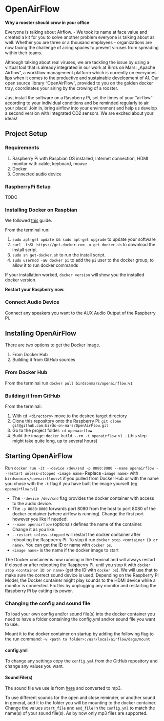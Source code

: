 # OpenAirFlow
**Why a rooster should crow in your office**

Everyone is talking about Airflow. - We took its name at face value and created a kit for you to solve another problem everyone is talking about as well: Whether you are three or a thousand employees - organizations are now facing the challenge of airing spaces to prevent viruses from spreading within their teams.

Although talking about real viruses, we are tackling the issue by using a virtual tool that is already integrated in our work at Birds on Mars: „Apache Airflow”, a workflow management platform which is currently on everyones lips when it comes to the productive and sustainable development of AI. Our open source library “OpenAirFlow”, provided to you on the golden docker tray, coordinates your airing by the crowing of a rooster.

Just install the software on a Raspberry Pi, set the times of your “airflow” according to your individual conditions and be reminded regularly to air your place! Join in, bring airflow into your environment and help us develop a second version with integrated CO2 sensors. We are excited about your ideas!

## Project Setup

### Requirements
1. Raspberry Pi with Raspbian OS installed, Internet connection, HDMI monitor with cable, keyboard, mouse
2. Docker
3. Connected audio device

### RaspberryPi Setup
TODO

### Installing Docker on Raspbian
We followed [this](https://phoenixnap.com/kb/docker-on-raspberry-pi) guide.

From the terminal run:

1. `sudo apt-get update && sudo apt-get upgrade` to update your software
2. `curl -fsSL https://get.docker.com -o get-docker.sh` to download the install script
3. `sudo sh get-docker.sh` to run the install script.
4. `sudo usermod -aG docker pi` to add the `pi` user to the docker group, to allow it to run docker commands

If your installation worked, `docker version` will show you the installed docker version.

**Restart your Raspberry now.**

### Connect Audio Device
Connect any speakers you want to the AUX Audio Output of the Raspberry Pi.

## Installing OpenAirFlow
There are two options to get the Docker image.
1. From Docker Hub
2. Building it from GitHub sources

### From Docker Hub
From the terminal run `docker pull birdsonmars/openairflow:v1`

### Building it from GitHub
From the terminal:
1. With `cd <directory>` move to the desired target directory
2. Clone this repository onto the Raspberry Pi: `git clone git@github.com:birds-on-mars/OpenAirFlow.git`
3. Go to the project folder: `cd openairflow`
4. Build the image: `docker build --rm -t openairflow:v1 .` (this step might take quite long, up to several hours)

## Starting OpenAirFlow
Run `docker run -it --device /dev/snd -p 8080:8080 --name openairflow --restart unless-stopped <image name>`
Replace `<image name>` with `birdsonmars/openairflow:v1` if you pulled from Docker Hub or with the name you chose with the `-t` flag if you have built the image yourself (eg `openairflow:v1`)

- The `--device /dev/snd` flag provides the docker container with access to the audio device.
- The `-p 8080:8080` forwards port 8080 from the host to port 8080 of the docker container (where airflow is running). Change the first port however you like if needed.
- `--name openairflow` (optional) defines the name of the container. Change it as you like.
- `--restart unless-stopped` will restart the docker container after rebooting the Raspberry Pi. To stop it run `docker stop <container ID or name>`. You can get the ID or name with `docker ps`.
- `<image name>` is the name if the docker image to start

The Docker container is now running in the terminal and will always restart if closed or after rebooting the Raspberry Pi, until you stop it with `docker stop <container ID or name>` (get the ID with `docker ps`).
We will use that to make sure the correct sound device is used. Depending on the Raspberry Pi Model, the Docker container might play sounds to the HDMI device while a monitor is connected. Fix this by unplugging any monitor and restarting the Raspberry Pi by cutting its power.

### Changing the config and sound file
To load your own config and/or sound file(s) into the docker container you need to have a folder containing the config.yml and/or sound file you want to use.

Mount it to the docker container on startup by adding the following flag to the run command: `-v <path to folder>:/usr/local/airflow/dags/mount`
#### config.yml
To change any settings copy the `config.yml` from the GitHub repository and change any values you want.

#### Sound File(s)
The sound file we use is from [here](https://freesound.org/people/Lydmakeren/sounds/510906/) and converted to mp3.

To use different sounds for the open and close reminder, or another sound in general, add it to the folder you will be mounting to the docker container. Change the values `start_file` and `end_file` in the `config.yml` to match the name(s) of your sound file(s). As by now only mp3 files are supported.
